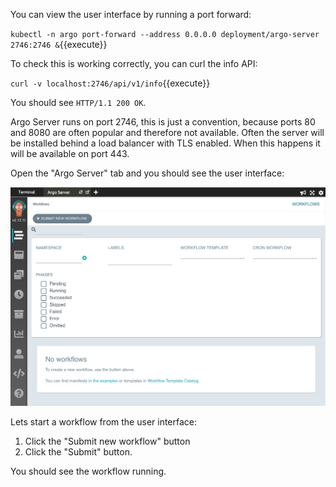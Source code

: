 You can view the user interface by running a port forward:

`kubectl -n argo port-forward --address 0.0.0.0 deployment/argo-server 2746:2746 &`{{execute}}

To check this is working correctly, you can curl the info API:

`curl -v localhost:2746/api/v1/info`{{execute}}

You should see `HTTP/1.1 200 OK`.

Argo Server runs on port 2746, this is just a convention, because ports 80 and 8080 are often popular and therefore not available. Often the server will be installed behind a load balancer with TLS enabled. When this happens it will be available on port 443.

Open the "Argo Server" tab and you should see the user interface:

![UI](./assets/ui.png)

Lets start a workflow from the user interface:

1. Click the "Submit new workflow" button
2. Click the "Submit" button.

You should see the workflow running.

